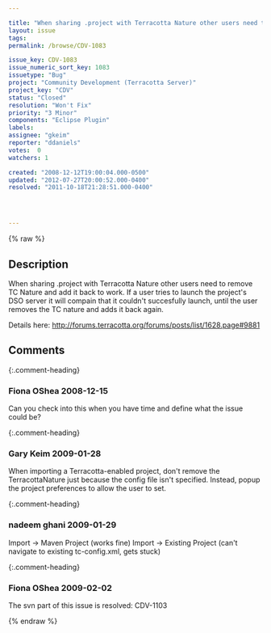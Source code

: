 ```yaml
---

title: "When sharing .project with Terracotta Nature other users need to remove TC Nature and add it back to work"
layout: issue
tags: 
permalink: /browse/CDV-1083

issue_key: CDV-1083
issue_numeric_sort_key: 1083
issuetype: "Bug"
project: "Community Development (Terracotta Server)"
project_key: "CDV"
status: "Closed"
resolution: "Won't Fix"
priority: "3 Minor"
components: "Eclipse Plugin"
labels: 
assignee: "gkeim"
reporter: "ddaniels"
votes:  0
watchers: 1

created: "2008-12-12T19:00:04.000-0500"
updated: "2012-07-27T20:00:52.000-0400"
resolved: "2011-10-18T21:28:51.000-0400"




---
```


{% raw %}

## Description

<div markdown="1" class="description">

When sharing .project with Terracotta Nature other users need to remove TC Nature and add it back to work. If a user tries to launch the project's DSO server it will compain that it couldn't succesfully launch, until the user removes the TC nature and adds it back again.

Details here:
http://forums.terracotta.org/forums/posts/list/1628.page#9881

</div>

## Comments


{:.comment-heading}
### **Fiona OShea** <span class="date">2008-12-15</span>

<div markdown="1" class="comment">

Can you  check into this when you have time and define what the issue could be?

</div>


{:.comment-heading}
### **Gary Keim** <span class="date">2009-01-28</span>

<div markdown="1" class="comment">

When importing a Terracotta-enabled project, don't remove the TerracottaNature just because the config file isn't specified.  Instead, popup the project preferences to allow the user to set.


</div>


{:.comment-heading}
### **nadeem ghani** <span class="date">2009-01-29</span>

<div markdown="1" class="comment">

Import -> Maven Project  (works fine)
Import -> Existing Project (can't navigate to existing tc-config.xml, gets stuck)

</div>


{:.comment-heading}
### **Fiona OShea** <span class="date">2009-02-02</span>

<div markdown="1" class="comment">

The svn part of this issue is resolved: CDV-1103

</div>



{% endraw %}
